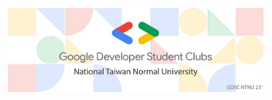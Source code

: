 <p align="center">
    <a href="https://github.com/GDSC-NTNU">
        <img title="GDSC NTNU banner" alt="GDSC NTNU banner" src="./banner.jpg" />
    </a>
</p>
